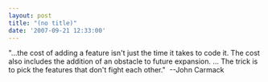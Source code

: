 ```yaml
---
layout: post
title: "(no title)"
date: '2007-09-21 12:33:00'
---
```


"...the cost of adding a feature isn't just the time it takes to code it. The cost also includes the addition of an obstacle to future expansion. … The trick is to pick the features that don't fight each other."  --John Carmack